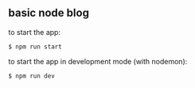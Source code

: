 ## basic node blog

to start the app:

    $ npm run start

to start the app in development mode (with nodemon):

    $ npm run dev